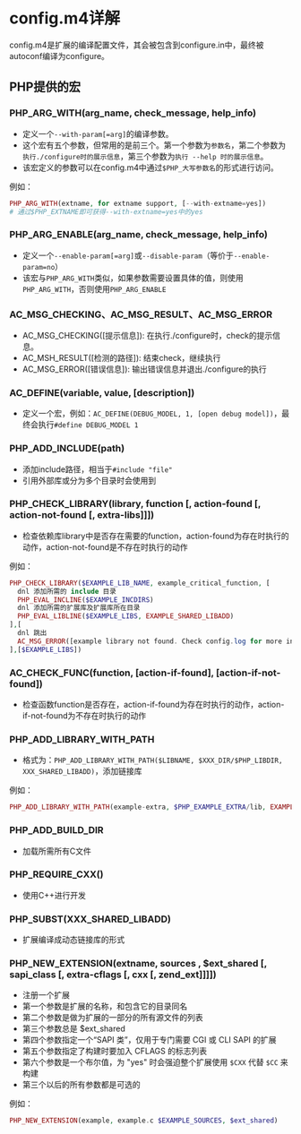 # config.m4详解

config.m4是扩展的编译配置文件，其会被包含到configure.in中，最终被autoconf编译为configure。

<!-- more -->

## PHP提供的宏

### PHP_ARG_WITH(arg_name, check_message, help_info)

* 定义一个`--with-param[=arg]`的编译参数。
* 这个宏有五个参数，但常用的是前三个。第一个参数为`参数名`，第二个参数为`执行./configure时的展示信息`，第三个参数为`执行 --help 时的展示信息`。
* 该宏定义的参数可以在config.m4中通过`$PHP_大写参数名`的形式进行访问。

例如：

```php
PHP_ARG_WITH(extname, for extname support, [--with-extname=yes])
# 通过$PHP_EXTNAME即可获得--with-extname=yes中的yes
```

### PHP_ARG_ENABLE(arg_name, check_message, help_info)

* 定义一个`--enable-param[=arg]`或`--disable-param`（等价于`--enable-param=no`）
* 该宏与`PHP_ARG_WITH`类似，如果参数需要设置具体的值，则使用`PHP_ARG_WITH`，否则使用`PHP_ARG_ENABLE`

### AC_MSG_CHECKING、AC_MSG_RESULT、AC_MSG_ERROR

* AC_MSG_CHECKING([提示信息]): 在执行./configure时，check的提示信息。
* AC_MSH_RESULT([检测的路径]): 结束check，继续执行
* AC_MSG_ERROR([错误信息]): 输出错误信息并退出./configure的执行

### AC_DEFINE(variable, value, [description])

* 定义一个宏，例如：`AC_DEFINE(DEBUG_MODEL, 1, [open debug model])`，最终会执行`#define DEBUG_MODEL 1`

### PHP_ADD_INCLUDE(path)

* 添加include路径，相当于`#include "file"`
* 引用外部库或分为多个目录时会使用到

### PHP_CHECK_LIBRARY(library, function [, action-found [, action-not-found [, extra-libs]]])

* 检查依赖库library中是否存在需要的function，action-found为存在时执行的动作，action-not-found是不存在时执行的动作

例如：

```php
PHP_CHECK_LIBRARY($EXAMPLE_LIB_NAME, example_critical_function, [
  dnl 添加所需的 include 目录
  PHP_EVAL_INCLINE($EXAMPLE_INCDIRS)
  dnl 添加所需的扩展库及扩展库所在目录
  PHP_EVAL_LIBLINE($EXAMPLE_LIBS, EXAMPLE_SHARED_LIBADD)
],[
  dnl 跳出
  AC_MSG_ERROR([example library not found. Check config.log for more information.])
],[$EXAMPLE_LIBS])
```

### AC_CHECK_FUNC(function, [action-if-found], [action-if-not-found])

* 检查函数function是否存在，action-if-found为存在时执行的动作，action-if-not-found为不存在时执行的动作

### PHP_ADD_LIBRARY_WITH_PATH

* 格式为：`PHP_ADD_LIBRARY_WITH_PATH($LIBNAME, $XXX_DIR/$PHP_LIBDIR, XXX_SHARED_LIBADD)`，添加链接库

例如：

```php
PHP_ADD_LIBRARY_WITH_PATH(example-extra, $PHP_EXAMPLE_EXTRA/lib, EXAMPLE_SHARED_LIBADD)
```

### PHP_ADD_BUILD_DIR

* 加载所需所有C文件

### PHP_REQUIRE_CXX()

* 使用C++进行开发


### PHP_SUBST(XXX_SHARED_LIBADD)

* 扩展编译成动态链接库的形式

### PHP_NEW_EXTENSION(extname, sources , $ext_shared [, sapi_class [, extra-cflags [, cxx [, zend_ext]]]])

* 注册一个扩展
* 第一个参数是扩展的名称，和包含它的目录同名
* 第二个参数是做为扩展的一部分的所有源文件的列表
* 第三个参数总是 $ext_shared
* 第四个参数指定一个“SAPI 类”，仅用于专门需要 CGI 或 CLI SAPI 的扩展
* 第五个参数指定了构建时要加入 CFLAGS 的标志列表
* 第六个参数是一个布尔值，为 "yes" 时会强迫整个扩展使用 `$CXX` 代替 `$CC` 来构建
* 第三个以后的所有参数都是可选的

例如：

```php
PHP_NEW_EXTENSION(example, example.c $EXAMPLE_SOURCES, $ext_shared)
```


